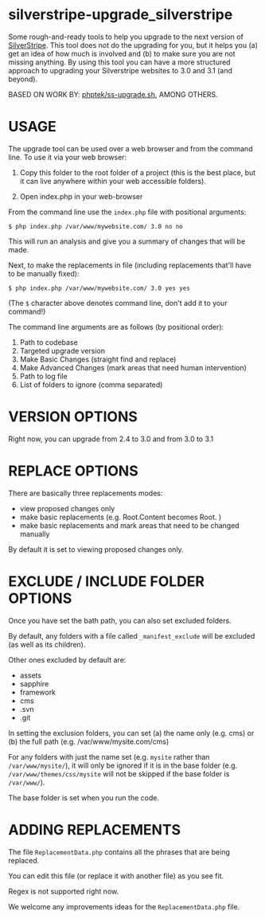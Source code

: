 silverstripe-upgrade_silverstripe
=================================

Some rough-and-ready tools to help you upgrade to the next version of
[SilverStripe](http://www.silverstripe.org).  This tool does not do
the upgrading for you, but it helps you (a) get an idea of how much is
involved and (b) to make sure you are not missing anything.  By using
this tool you can have a more structured approach to upgrading your
Silverstripe websites to 3.0 and 3.1 (and beyond).


BASED ON WORK BY:
[phptek/ss-upgrade.sh](https://gist.github.com/phptek/3902357), AMONG
OTHERS.

USAGE
=================================

The upgrade tool can be used over a web browser and from the command
line. To use it via your web browser:

1. Copy this folder to the root folder of a project (this is the best
   place, but it can live anywhere within your web accessible folders).

2. Open index.php in your web-browser

From the command line use the `index.php` file with positional
arguments:

    $ php index.php /var/www/mywebsite.com/ 3.0 no no

This will run an analysis and give you a summary of changes that will be
made.

Next, to make the replacements in file (including replacements that'll
have to be manually fixed):

    $ php index.php /var/www/mywebsite.com/ 3.0 yes yes

(The `$` character above denotes command line, don't add it to your
command!)

The command line arguments are as follows (by positional order):

1. Path to codebase
2. Targeted upgrade version
3. Make Basic Changes (straight find and replace)
4. Make Advanced Changes (mark areas that need human intervention)
5. Path to log file
6. List of folders to ignore (comma separated)

VERSION OPTIONS
=================================

Right now, you can upgrade from 2.4 to 3.0 and from 3.0 to 3.1


REPLACE OPTIONS
=================================

There are basically three replacements modes:

* view proposed changes only
* make basic replacements (e.g. Root.Content becomes Root. )
* make basic replacements and mark areas that need to be changed
  manually

By default it is set to viewing proposed changes only.


EXCLUDE / INCLUDE FOLDER OPTIONS
=================================

Once you have set the bath path, you can also set excluded folders.

By default, any folders with a file called `_manifest_exclude` will be
excluded (as well as its children).

Other ones excluded by default are:

- assets
- sapphire
- framework
- cms
- .svn
- .git

In setting the exclusion folders, you can set
(a) the name only (e.g. cms) or
(b) the full path (e.g. /var/www/mysite.com/cms)

For any folders with just the name set (e.g. `mysite` rather than
`/var/www/mysite/`), it will only be ignored if it is in the base folder
(e.g. `/var/www/themes/css/mysite` will not be skipped if the base
folder is `/var/www/`).

The base folder is set when you run the code.


ADDING REPLACEMENTS
=================================

The file `ReplacementData.php` contains all the phrases that are being replaced.

You can edit this file (or replace it with another file) as you see fit.

Regex is not supported right now.

We welcome any improvements ideas for the `ReplacementData.php` file.





